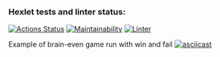 ### Hexlet tests and linter status:
[![Actions Status](https://github.com/LHTHC/frontend-project-lvl1/workflows/hexlet-check/badge.svg)](https://github.com/LHTHC/frontend-project-lvl1/actions)
[![Maintainability](https://api.codeclimate.com/v1/badges/a99a88d28ad37a79dbf6/maintainability)](https://codeclimate.com/github/codeclimate/codeclimate/maintainability)
[![Linter](https://github.com/LHTHC/frontend-project-lvl1/actions/workflows/linter.yml/badge.svg)](https://github.com/LHTHC/frontend-project-lvl1/actions/workflows/linter.yml)

Example of brain-even game run with win and fail
[![asciicast](https://asciinema.org/a/AWb3xYxk2wFbfVXezY1fkR5CV.svg)](https://asciinema.org/a/AWb3xYxk2wFbfVXezY1fkR5CV)
